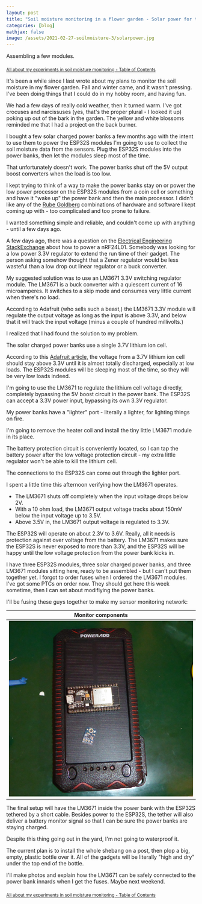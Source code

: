 ```yaml
---
layout: post
title: "Soil moisture monitoring in a flower garden - Solar power for the monitoring system"
categories: [blog]
mathjax: false
image: /assets/2021-02-27-soilmoisture-3/solarpower.jpg
---    
```

Assembling a few modules.

<sub>[All about my experiments in soil moisture monitoring - Table of Contents](soilmoisture-toc)</sub>

It's been a while since I last wrote about my plans to monitor the soil moisture in my flower garden.  Fall and winter came, and it wasn't pressing.  I've been doing things that I could do in my hobby room, and having fun.

We had a few days of really cold weather, then it turned warm.  I've got crocuses and narcissuses (yes, that's the proper plural - I looked it up) poking up out of the bark in the garden.  The yellow and white blossoms reminded me that I had a project on the back burner.

I bought a few solar charged power banks a few months ago with the intent to use them to power the ESP32S modules I'm going to use to collect the soil moisture data from the sensors.  Plug the ESP32S modules into the power banks, then let the modules sleep most of the time.

That unfortunately doesn't work.  The power banks shut off the 5V output boost converters when the load is too low.

I kept trying to think of a way to make the power banks stay on or power the low power processor on the ESP32S modules from a coin cell or something and have it "wake up" the power bank and then the main processor.  I didn't like any of the [Rube Goldberg](https://en.wikipedia.org/wiki/Rube_Goldberg_machine) combinations of hardware and software I kept coming up with - too complicated and too prone to failure.

I wanted something simple and reliable, and couldn't come up with anything - until a few days ago.

A few days ago, there was a question on the [Electrical Engineering StackExchange](https://electronics.stackexchange.com/) about how to power a nRF24L01.  Somebody was looking for a low power 3.3V regulator to extend the run time of their gadget.  The person asking somehow thought that a Zener regulator would be less wasteful than a low drop out linear regulator or a buck converter.

My suggested solution was to use an LM3671 3.3V switching regulator module.  The LM3671 is a buck converter with a quiescent current of 16 microamperes.  It switches to a skip mode and consumes very little current when there's no load.

According to Adafruit (who sells such a beast,) the LM3671 3.3V module will regulate the output voltage as long as the input is above 3.3V, and below that it will track the input voltage (minus a couple of hundred millivolts.)

I realized that I had found the solution to my problem.

The solar charged power banks use a single 3.7V lithium ion cell.

According to this [Adafruit article,](https://learn.adafruit.com/li-ion-and-lipoly-batteries/voltages) the voltage from a 3.7V lithium ion cell should stay above 3.3V until it is almost totally discharged, especially at low loads.  The ESP32S modules will be sleeping most of the time, so they will be very low loads indeed.

I'm going to use the LM3671 to regulate the lithium cell voltage directly, completely bypassing the 5V boost circuit in the power bank.  The ESP32S can accept a 3.3V power input, bypassing its own 3.3V regulator.

My power banks have a "lighter" port - literally a lighter, for lighting things on fire.

I'm going to remove the heater coil and install the tiny little LM3671 module in its place.

The battery protection circuit is conveniently located, so I can tap the battery power after the low voltage protection circuit - my extra little regulator won't be able to kill the lithium cell.

The connections to the ESP32S can come out through the lighter port.

I spent a little time this afternoon verifying how the LM3671 operates.

- The LM3671 shuts off completely when the input voltage drops below 2V.
- With a 10 ohm load, the LM3671 output voltage tracks about 150mV below the input voltage up to 3.5V.
- Above 3.5V in, the LM3671 output voltage is regulated to 3.3V.

The ESP32S will operate on about 2.3V to 3.6V.  Really, all it needs is protection against over voltage from the battery.  The LM3671 makes sure the ESP32S is never exposed to more than 3.3V, and the ESP32S will be happy until the low voltage protection from the power bank kicks in.

I have three ESP32S modules, three solar charged power banks, and three LM3671 modules sitting here, ready to be assembled - but I can't put them together yet.  I forgot to order fuses when I ordered the LM3671 modules.  I've got some PTCs on order now.  They should get here this week sometime, then I can set about modifiying the power banks.

I'll be fusing these guys together to make my sensor monitoring network:

|Monitor components|
|------------------|
|![Monitor components](/assets/2021-02-27-soilmoisture-3/solarpower.jpg)|

The final setup will have the LM3671 inside the power bank with the ESP32S tethered by a short cable. Besides power to the ESP32S, the tether will also deliver a battery monitor signal so that I can be sure the power banks are staying charged.

Despite this thing going out in the yard, I'm not going to waterproof it.

The current plan is to install the whole shebang on a post, then plop a big, empty, plastic bottle over it.  All of the gadgets will be literally "high and dry" under the top end of the bottle.

I'll make photos and explain how the LM3671 can be safely connected to the power bank innards when I get the fuses.  Maybe next weekend.


<sub>[All about my experiments in soil moisture monitoring - Table of Contents](soilmoisture-toc)</sub> 

